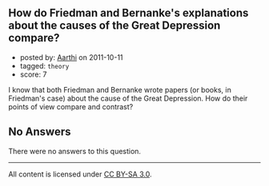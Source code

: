 ## How do Friedman and Bernanke's explanations about the causes of the Great Depression compare?

- posted by: [Aarthi](https://stackexchange.com/users/-1/1-aarthi) on 2011-10-11
- tagged: `theory`
- score: 7

I know that both Friedman and Bernanke wrote papers (or books, in Friedman's case) about the cause of the Great Depression. How do their points of view compare and contrast?

## No Answers

There were no answers to this question.


---

All content is licensed under [CC BY-SA 3.0](https://creativecommons.org/licenses/by-sa/3.0/).
